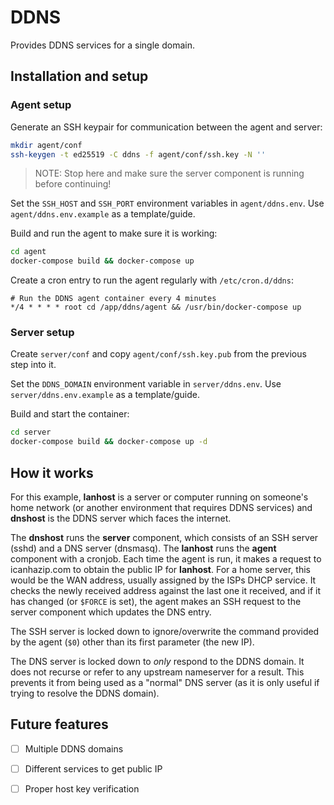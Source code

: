 # DDNS

Provides DDNS services for a single domain.

## Installation and setup

### Agent setup

Generate an SSH keypair for communication between the agent and server:
```bash
mkdir agent/conf
ssh-keygen -t ed25519 -C ddns -f agent/conf/ssh.key -N ''
```

> NOTE: Stop here and make sure the server component is running before
continuing!

Set the `SSH_HOST` and `SSH_PORT` environment variables in `agent/ddns.env`.
Use `agent/ddns.env.example` as a template/guide.

Build and run the agent to make sure it is working:
```bash
cd agent
docker-compose build && docker-compose up
```

Create a cron entry to run the agent regularly with `/etc/cron.d/ddns`:
```cron
# Run the DDNS agent container every 4 minutes
*/4 * * * * root cd /app/ddns/agent && /usr/bin/docker-compose up
```

### Server setup

Create `server/conf` and copy `agent/conf/ssh.key.pub` from the previous step
into it.

Set the `DDNS_DOMAIN` environment variable in `server/ddns.env`. Use
`server/ddns.env.example` as a template/guide.

Build and start the container:
```bash
cd server
docker-compose build && docker-compose up -d
```

## How it works

For this example, **lanhost** is a server or computer running on someone's home
network (or another environment that requires DDNS services) and **dnshost** is
the DDNS server which faces the internet.

The **dnshost** runs the **server** component, which consists of an SSH server
(sshd) and a DNS server (dnsmasq). The **lanhost** runs the **agent** component
with a cronjob. Each time the agent is run, it makes a request to icanhazip.com
to obtain the public IP for **lanhost**. For a home server, this would be the
WAN address, usually assigned by the ISPs DHCP service. It checks the newly
received address against the last one it received, and if it has changed (or
`$FORCE` is set), the agent makes an SSH request to the server component which
updates the DNS entry.

The SSH server is locked down to ignore/overwrite the command provided by the
agent (`$0`) other than its first parameter (the new IP).

The DNS server is locked down to *only* respond to the DDNS domain. It does not
recurse or refer to any upstream nameserver for a result. This prevents it from
being used as a "normal" DNS server (as it is only useful if trying to resolve
the DDNS domain).

## Future features

- [ ] Multiple DDNS domains
- [ ] Different services to get public IP
- [ ] Proper host key verification

